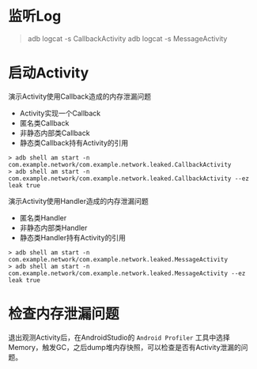 # 监听Log
> adb logcat -s CallbackActivity
> adb logcat -s MessageActivity

# 启动Activity
演示Activity使用Callback造成的内存泄漏问题
- Activity实现一个Callback
- 匿名类Callback
- 非静态内部类Callback
- 静态类Callback持有Activity的引用

```
> adb shell am start -n com.example.network/com.example.network.leaked.CallbackActivity
> adb shell am start -n com.example.network/com.example.network.leaked.CallbackActivity --ez leak true
```

演示Activity使用Handler造成的内存泄漏问题
- 匿名类Handler
- 非静态内部类Handler
- 静态类Handler持有Activity的引用

```
> adb shell am start -n com.example.network/com.example.network.leaked.MessageActivity
> adb shell am start -n com.example.network/com.example.network.leaked.MessageActivity --ez leak true
```

# 检查内存泄漏问题
退出观测Activity后，在AndroidStudio的 `Android Profiler` 工具中选择Memory，触发GC，之后dump堆内存快照，可以检查是否有Activity泄漏的问题。